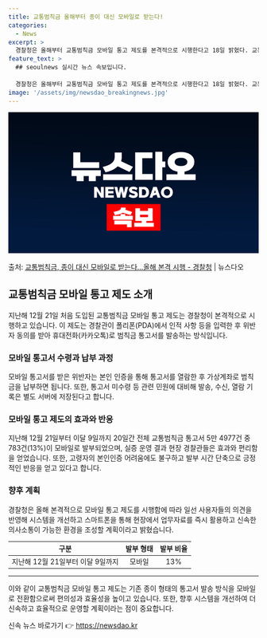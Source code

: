 ```yaml
---
title: 교통범칙금 올해부터 종이 대신 모바일로 받는다!
categories:
  - News
excerpt: >
  경찰청은 올해부터 교통범칙금 모바일 통고 제도를 본격적으로 시행한다고 18일 밝혔다. 교통범칙금 모바일 통고…
feature_text: >
  ## seoulnews 실시간 뉴스 속보입니다.

  경찰청은 올해부터 교통범칙금 모바일 통고 제도를 본격적으로 시행한다고 18일 밝혔다. 교통범칙금 모바일 통고…
image: '/assets/img/newsdao_breakingnews.jpg'
---
```


![뉴스다오 속보](/assets/img/newsdao_breakingnews.jpg)

<p>출처: <a href="https://newsdao.kr/3027" rel="dofollow">교통범칙금, 종이 대신 모바일로 받는다…올해 본격 시행 - 경찰청</a> | 뉴스다오</p>

<h2 data-ke-size="size26">교통범칙금 모바일 통고 제도 소개</h2>
<p data-ke-size="size16">지난해 12월 21일 처음 도입된 교통범칙금 모바일 통고 제도는 경찰청이 본격적으로 시행하고 있습니다. 이 제도는 경찰관이 폴리폰(PDA)에서 인적 사항 등을 입력한 후 위반자 동의를 받아 휴대전화(카카오톡)로 범칙금 통고서를 발송하는 방식입니다.</p>

<h3 data-ke-size="size24">모바일 통고서 수령과 납부 과정</h3>
<p data-ke-size="size16">모바일 통고서를 받은 위반자는 본인 인증을 통해 통고서를 열람한 후 가상계좌로 범칙금을 납부하면 됩니다. 또한, 통고서 미수령 등 관련 민원에 대비해 발송, 수신, 열람 기록은 별도 서버에 저장된다고 합니다.</p>

<h3 data-ke-size="size24">모바일 통고 제도의 효과와 반응</h3>
<p data-ke-size="size16">지난해 12월 21일부터 이달 9일까지 20일간 전체 교통범칙금 통고서 5만 4977건 중 783건(13%)이 모바일로 발부되었으며, 실증 운영 결과 현장 경찰관들은 효과와 편리함을 얻었습니다. 또한, 고령자의 본인인증 어려움에도 불구하고 발부 시간 단축으로 긍정적인 반응을 얻고 있다고 합니다.</p>

<h3 data-ke-size="size24">향후 계획</h3>
<p data-ke-size="size16">경찰청은 올해 본격적으로 모바일 통고 제도를 시행함에 따라 일선 사용자들의 의견을 반영해 시스템을 개선하고 스마트폰을 통해 현장에서 업무자료를 즉시 활용하고 신속한 의사소통이 가능한 환경을 조성할 계획이라고 밝혔습니다.</p>

<table>
    <thead>
        <tr>
            <th style="text-align: center;">구분</th>
            <th style="text-align: center;">발부 형태</th>
            <th style="text-align: center;">발부 비율</th>
        </tr>
    </thead>
    <tbody>
        <tr>
            <td style="text-align: center;">지난해 12월 21일부터 이달 9일까지</td>
            <td style="text-align: center;">모바일</td>
            <td style="text-align: center;">13%</td>
        </tr>
    </tbody>
</table>
<hr>

<p data-ke-size="size16">이와 같이 교통범칙금 모바일 통고 제도는 기존 종이 형태의 통고서 발송 방식을 모바일로 전환함으로써 편의성과 효율성을 높이고 있습니다. 또한, 향후 시스템을 개선하여 더 신속하고 효율적으로 운영할 계획이라는 점이 중요합니다.</p> 

신속 뉴스 바로가기 👉 <a href="https://newsdao.kr" rel="dofollow">https://newsdao.kr</a>



